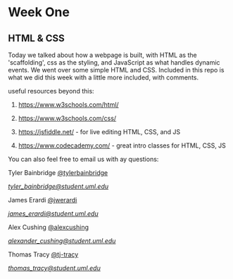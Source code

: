 # Week One

## HTML & CSS

Today we talked about how a webpage is built, with HTML as the 'scaffolding', css as the styling, and JavaScript as what handles dynamic events. We went over some simple HTML and CSS. Included in this repo is what we did this week with a little more included, with comments.

useful resources beyond this:

1. https://www.w3schools.com/html/

2. https://www.w3schools.com/css/

3. https://jsfiddle.net/ - for live editing HTML, CSS, and JS

4. https://www.codecademy.com/ - great intro classes for HTML, CSS, JS

You can also feel free to email us with ay questions:


Tyler Bainbridge
[@tylerbainbridge](https://github.com/tylerjbainbridge)

*tyler_bainbridge@student.uml.edu*

James Erardi
[@jwerardi](https://github.com/jwerardi)

*james_erardi@student.uml.edu*

Alex Cushing
[@alexcushing](https://github.com/alexcushing)

*alexander_cushing@student.uml.edu*

Thomas Tracy
[@tj-tracy](https://github.com/tj-tracy)

*thomas_tracy@student.uml.edu*
